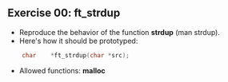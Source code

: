 ## Exercise 00: ft_strdup
- Reproduce the behavior of the function __strdup__ (man strdup).
- Here's how it should be prototyped:
```C
	char	*ft_strdup(char *src);
```
- Allowed functions: __malloc__

